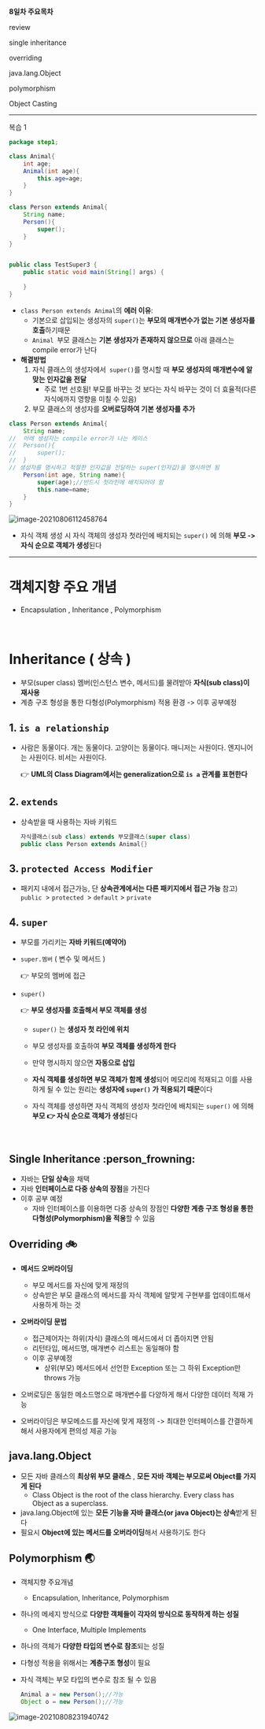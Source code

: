 **8일차 주요목차**

review

single inheritance

overriding

java.lang.Object

polymorphism

Object Casting

--------

복습 1

```java
package step1;

class Animal{
	int age;
	Animal(int age){
		this.age=age;
	}
}

class Person extends Animal{
	String name;
	Person(){
		super();
	}
}


public class TestSuper3 {
	public static void main(String[] args) {
		
	}
}

```

- ``class Person extends Animal``의 **에러 이유**:
  - 기본으로 삽입되는 생성자의 ``super()``는 **부모의 매개변수가 없는 기본 생성자를 호출**하기때문
  - ``Animal ``부모 클래스는 **기본 생성자가 존재하지 않으므로** 아래 클래스는 compile error가 난다
- **해결방법**
  1. 자식 클래스의 생성자에서`` super()``를 명시할 때 **부모 생성자의 매개변수에 알맞는 인자값을 전달**
     - 주로 1번 선호됨! 부모를 바꾸는 것 보다는 자식 바꾸는 것이 더 효율적(다른 자식에까지 영향을 미칠 수 있음)
  2. 부모 클래스의 생성자를 **오버로딩하여 기본 생성자를 추가**

```java
class Person extends Animal{
	String name;
//	아래 생성자는 compile error가 나는 케이스
//	Person(){
//		super();
//	}
// 생성자를 명시하고 적절한 인자값을 전달하는 super(인자값)을 명시하면 됨
	Person(int age, String name){
		super(age);//반드시 첫라인에 배치되어야 함
		this.name=name;
	}
}
```

![image-20210806112458764](KOSTA_0806.assets/image-20210806112458764.png)



- 자식 객체 생성 시 자식 객체의 생성자 첫라인에 배치되는 ``super()`` 에 의해  **부모 -> 자식 순으로 객체가 생성**된다 

-------------

# 객체지향 주요 개념 

- Encapsulation , Inheritance , Polymorphism 

​    

# Inheritance ( 상속 ) 

- 부모(super class) 멤버(인스턴스 변수, 메서드)를 물려받아 **자식(sub class)이 재사용**
- 계층 구조 형성을 통한 다형성(Polymorphism) 적용 환경 -> 이후 공부예정 



## 1. ``is a relationship`` 

- 사람은 동물이다.  개는 동물이다. 고양이는 동물이다. 매니저는 사원이다. 엔지니어는 사원이다. 비서는 사원이다. 

  :point_right: **UML의 Class Diagram에서는 generalization으로 ``is a`` 관계를 표현한다**

## 2. ``extends`` 

- 상속받을 때 사용하는 자바 키워드

  ```java
  자식클래스(sub class) extends 부모클래스(super class)
  public class Person extends Animal{}
  ```

## 3. ``protected Access Modifier`` 

- 패키지 내에서 접근가능, 단 **상속관계에서는 다른 패키지에서 접근 가능** 
  참고) ``public ``> ``protected ``> ``default`` > ``private ``

## 4. ``super`` 
- 부모를 가리키는 **자바 키워드(예약어)** 	

- ``super.멤버`` ( 변수 및 메서드 ) 

  :point_right: 부모의 멤버에 접근  	

- ``super()``

  :point_right: **부모 생성자를 호출해서 부모 객체를 생성**

  - ``super()`` 는 **생성자 첫 라인에 위치**

  - 부모 생성자를 호출하여 **부모 객체를 생성하게 한다** 

  - 만약 명시하지 않으면 **자동으로 삽입**

  - **자식 객체를 생성하면 부모 객체가 함께 생성**되어 메모리에 적재되고 이를 사용하게 될 수 있는 원리는 **생성자에 ``super()`` 가 적용되기 때문**이다 

  - 자식 객체를 생성하면 자식 객체의 생성자 첫라인에 배치되는 ``super()`` 에 의해 **부모 :point_right: 자식 순으로 객체가 생성**된다 

    ​	



## Single Inheritance :person_frowning:

- 자바는 **단일 상속**을 채택
- 자바 **인터페이스로 다중 상속의 장점**을 가진다
- 이후 공부 예정
  - 자바 인터페이스를 이용하면 다중 상속의 장점인 **다양한 계층 구조 형성을 통한 다형성(Polymorphism)을 적용**할 수 있음

## Overriding :bike:

- **메서드 오버라이딩**
  - 부모 메서드를 자신에 맞게 재정의
  - 상속받은 부모 클래스의 메서드를 자식 객체에 알맞게 구현부를 업데이트해서 사용하게 하는 것
- **오버라이딩 문법**
  - 접근제어자는 하위(자식) 클래스의 메서드에서 더 좁아지면 안됨
  - 리턴타입, 메서드명, 매개변수 리스트는 동일해야 함
  - 이후 공부예정
    - 상위(부모) 메서드에서 선언한 Exception 또는 그 하위 Exception만 throws 가능

- 오버로딩은 동일한 메소드명으로 매개변수를 다양하게 해서 다양한 데이터 적재 가능
- 오버라이딩은 부모메소드를 자신에 맞게 재정의 -> 최대한 인터페이스를 간결하게 해서 사용자에게 편의성 제공 가능

## java.lang.Object

- 모든 자바 클래스의 **최상위 부모 클래스** , **모든 자바 객체는 부모로써 Object를 가지게 된다** 
  - Class Object is the root of the class hierarchy. Every class has Object as a superclass.
- java.lang.Object에 있는 **모든 기능을 자바 클래스(or java Object)는 상속**받게 된다 
- 필요시 **Object에 있는 메서드를 오버라이딩**해서 사용하기도 한다 



## Polymorphism :earth_asia:

- 객체지향 주요개념

  - Encapsulation, Inheritance, Polymorphism

- 하나의 메세지 방식으로 **다양한 객체들이 각자의 방식으로 동작하게 하는 성질**

  - One Interface, Multiple Implements

- 하나의 객체가 **다양한 타입의 변수로 참조**되는 성질

- 다형성 적용을 위해서는 **계층구조 형성**이 필요

- 자식 객체는 부모 타입의 변수로 참조 될 수 있음

  ```java
  Animal a = new Person();//가능
  Object o = new Person();//가능
  ```

  

![image-20210808231940742](KOSTA_0806.assets/image-20210808231940742.png)

